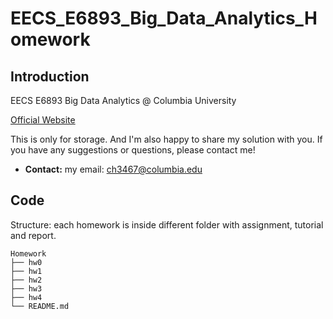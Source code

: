 # EECS_E6893_Big_Data_Analytics_Homework

## Introduction

EECS E6893 Big Data Analytics @ Columbia University

[Official Website](http://www.ee.columbia.edu/~cylin/course/bigdata/)

This is only for storage. And I'm also happy to share my solution with you.
If you have any suggestions or questions, please contact me!


 - **Contact:** my email: [ch3467@columbia.edu](ch3467@columbia.edu)

## Code

Structure: each homework is inside different folder with assignment,
tutorial and report.

```
Homework
├── hw0
├── hw1
├── hw2
├── hw3
├── hw4
└── README.md
```




